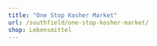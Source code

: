 ```yaml
---
title: "One Stop Kosher Market"
url: /southfield/one-stop-kosher-market/
shop: Lebensmittel
---
```

